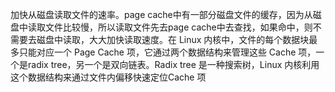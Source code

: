 加快从磁盘读取文件的速率。page cache中有一部分磁盘文件的缓存，因为从磁盘中读取文件比较慢，所以读取文件先去page cache中去查找，如果命中，则不需要去磁盘中读取，大大加快读取速度。在 Linux 内核中，文件的每个数据块最多只能对应一个 Page Cache 项，它通过两个数据结构来管理这些 Cache
项，一个是radix tree，另一个是双向链表。Radix tree 是一种搜索树，Linux
内核利用这个数据结构来通过文件内偏移快速定位Cache 项